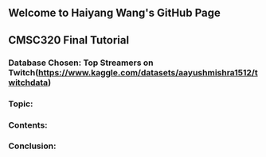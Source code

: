 ## Welcome to Haiyang Wang's GitHub Page

## CMSC320 Final Tutorial

### Database Chosen: Top Streamers on Twitch(https://www.kaggle.com/datasets/aayushmishra1512/twitchdata)

### Topic:

### Contents:

### Conclusion:

